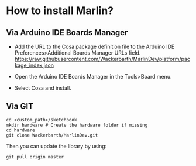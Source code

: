# How to install Marlin?

## Via Arduino IDE Boards Manager

* Add the URL to the Cosa package definition file to the Arduino IDE
Preferences>Additional Boards Manager URLs field.
https://raw.githubusercontent.com/Wackerbarth/MarlinDev/platform/package_index.json

* Open the Arduino IDE Boards Manager in the Tools>Board menu.

* Select Cosa and install.


## Via GIT

```shell
cd <custom_path>/sketchbook
mkdir hardware # Create the hardware folder if missing
cd hardware
git clone Wackerbarth/MarlinDev.git
```

Then you can update the library by using:

```shell
git pull origin master
```
